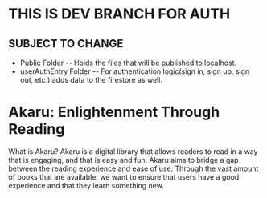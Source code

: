 # THIS IS DEV BRANCH FOR AUTH
## SUBJECT TO CHANGE
- Public Folder
-- Holds the files that will be published to localhost.
 - userAuthEntry Folder 
 -- For authentication logic(sign in, sign up, sign out, etc.) adds data to the firestore as well.

# Akaru: Enlightenment Through Reading
What is Akaru?
Akaru is a digital library that allows readers to read in a way that is engaging, and that is easy and fun.
Akaru aims to bridge a gap between the reading experience and ease of use. Through the vast amount of books that are available, we want to ensure that users have a good experience and that they learn something new.
